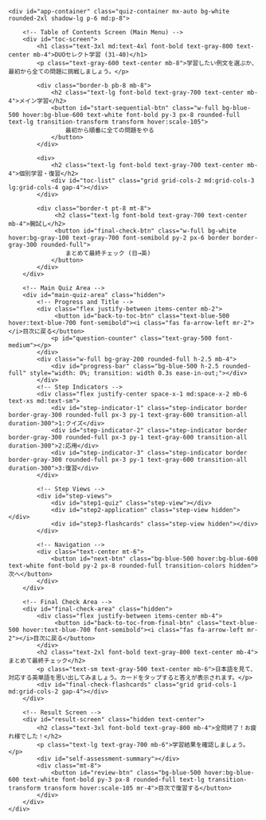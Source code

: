<!DOCTYPE html>
<html lang="ja">
<head>
    <meta charset="UTF-8">
    <meta name="viewport" content="width=device-width, initial-scale=1.0">
    <title>DUOセレクト英単語クイズ (例文 31-40)</title>
    <script src="https://cdn.tailwindcss.com"></script>
    <link rel="stylesheet" href="https://cdnjs.cloudflare.com/ajax/libs/font-awesome/6.4.0/css/all.min.css">
    <link href="https://fonts.googleapis.com/css2?family=Inter:wght@400;500;600;700&family=Noto+Sans+JP:wght@400;500;700&display=swap" rel="stylesheet">
    <style>
        body { font-family: 'Noto Sans JP', 'Inter', sans-serif; }
        .quiz-container { max-width: 800px; width: 95%; }
        .step-indicator.active { background-color: #3b82f6; color: white; font-weight: bold; }
        .btn-option:hover:not(:disabled) { transform: translateY(-2px); box-shadow: 0 4px 12px rgba(0,0,0,0.1); }
        .flashcard { perspective: 1000px; cursor: pointer; }
        .flashcard-inner { position: relative; width: 100%; height: 100%; transition: transform 0.6s; transform-style: preserve-3d; }
        .flashcard.flipped .flashcard-inner { transform: rotateY(180deg); }
        .flashcard-front, .flashcard-back { position: absolute; width: 100%; height: 100%; -webkit-backface-visibility: hidden; backface-visibility: hidden; display: flex; flex-direction: column; justify-content: center; align-items: center; padding: 1rem; border-radius: 0.75rem; border: 1px solid #d1d5db; }
        .flashcard-front { background-color: white; }
        .flashcard-back { background-color: #f0f9ff; transform: rotateY(180deg); }
        .speaker-btn { position: absolute; top: 10px; right: 10px; color: #6b7280; }
        .speaker-btn:hover { color: #3b82f6; }
        .tooltip-trigger { border-bottom: 2px dotted #3b82f6; cursor: pointer; position: relative; }
        .tooltip-content { visibility: hidden; width: max-content; max-width: 250px; background-color: #1f2937; color: #fff; text-align: center; border-radius: 6px; padding: 8px; position: absolute; z-index: 1; bottom: 125%; left: 50%; transform: translateX(-50%); opacity: 0; transition: opacity 0.3s; pointer-events: none; }
        .tooltip-trigger:hover .tooltip-content { visibility: visible; opacity: 1; }
        .review-mark {
            display: inline-block;
            font-size: 0.7rem;
            font-weight: bold;
            color: white;
            background-color: #ef4444;
            border-radius: 9999px;
            width: 1.1rem;
            height: 1.1rem;
            line-height: 1.1rem;
            text-align: center;
            margin-left: 0.25rem;
        }
        .toc-item-content {
            display: flex;
            align-items: center;
            justify-content: center;
        }
    </style>
</head>
<body class="bg-gray-100 flex items-center justify-center min-h-screen p-4">

    <div id="app-container" class="quiz-container mx-auto bg-white rounded-2xl shadow-lg p-6 md:p-8">
        
        <!-- Table of Contents Screen (Main Menu) -->
        <div id="toc-screen">
            <h1 class="text-3xl md:text-4xl font-bold text-gray-800 text-center mb-4">DUOセレクト学習 (31-40)</h1>
            <p class="text-gray-600 text-center mb-8">学習したい例文を選ぶか、最初から全ての問題に挑戦しましょう。</p>
            
            <div class="border-b pb-8 mb-8">
                <h2 class="text-lg font-bold text-gray-700 text-center mb-4">メイン学習</h2>
                <button id="start-sequential-btn" class="w-full bg-blue-500 hover:bg-blue-600 text-white font-bold py-3 px-8 rounded-full text-lg transition-transform transform hover:scale-105">
                    最初から順番に全ての問題をやる
                </button>
            </div>

            <div>
                <h2 class="text-lg font-bold text-gray-700 text-center mb-4">個別学習・復習</h2>
                <div id="toc-list" class="grid grid-cols-2 md:grid-cols-3 lg:grid-cols-4 gap-4"></div>
            </div>
            
            <div class="border-t pt-8 mt-8">
                 <h2 class="text-lg font-bold text-gray-700 text-center mb-4">腕試し</h2>
                 <button id="final-check-btn" class="w-full bg-white hover:bg-gray-100 text-gray-700 font-semibold py-2 px-6 border border-gray-300 rounded-full">
                    まとめて最終チェック (日→英)
                </button>
            </div>
        </div>

        <!-- Main Quiz Area -->
        <div id="main-quiz-area" class="hidden">
            <!-- Progress and Title -->
            <div class="flex justify-between items-center mb-2">
                 <button id="back-to-toc-btn" class="text-blue-500 hover:text-blue-700 font-semibold"><i class="fas fa-arrow-left mr-2"></i>目次に戻る</button>
                <p id="question-counter" class="text-gray-500 font-medium"></p>
            </div>
            <div class="w-full bg-gray-200 rounded-full h-2.5 mb-4">
                <div id="progress-bar" class="bg-blue-500 h-2.5 rounded-full" style="width: 0%; transition: width 0.3s ease-in-out;"></div>
            </div>
            <!-- Step Indicators -->
            <div class="flex justify-center space-x-1 md:space-x-2 mb-6 text-xs md:text-sm">
                <div id="step-indicator-1" class="step-indicator border border-gray-300 rounded-full px-3 py-1 text-gray-600 transition-all duration-300">1:クイズ</div>
                <div id="step-indicator-2" class="step-indicator border border-gray-300 rounded-full px-3 py-1 text-gray-600 transition-all duration-300">2:応用</div>
                <div id="step-indicator-3" class="step-indicator border border-gray-300 rounded-full px-3 py-1 text-gray-600 transition-all duration-300">3:復習</div>
            </div>

            <!-- Step Views -->
            <div id="step-views">
                <div id="step1-quiz" class="step-view"></div>
                <div id="step2-application" class="step-view hidden"></div>
                <div id="step3-flashcards" class="step-view hidden"></div>
            </div>
            
            <!-- Navigation -->
            <div class="text-center mt-6">
                <button id="next-btn" class="bg-blue-500 hover:bg-blue-600 text-white font-bold py-2 px-8 rounded-full transition-colors hidden">次へ</button>
            </div>
        </div>
        
        <!-- Final Check Area -->
        <div id="final-check-area" class="hidden">
            <div class="flex justify-between items-center mb-4">
                 <button id="back-to-toc-from-final-btn" class="text-blue-500 hover:text-blue-700 font-semibold"><i class="fas fa-arrow-left mr-2"></i>目次に戻る</button>
            </div>
            <h2 class="text-2xl font-bold text-gray-800 text-center mb-4">まとめて最終チェック</h2>
            <p class="text-sm text-gray-500 text-center mb-6">日本語を見て、対応する英単語を思い出してみましょう。カードをタップすると答えが表示されます。</p>
            <div id="final-check-flashcards" class="grid grid-cols-1 md:grid-cols-2 gap-4"></div>
        </div>

        <!-- Result Screen -->
        <div id="result-screen" class="hidden text-center">
            <h2 class="text-3xl font-bold text-gray-800 mb-4">全問終了！お疲れ様でした！</h2>
            <p class="text-lg text-gray-700 mb-6">学習結果を確認しましょう。</p>
            <div id="self-assessment-summary"></div>
            <div class="mt-8">
                <button id="review-btn" class="bg-blue-500 hover:bg-blue-600 text-white font-bold py-3 px-8 rounded-full text-lg transition-transform transform hover:scale-105 mr-4">目次で復習する</button>
            </div>
        </div>
    </div>

<script>
// --- DATA ---
const quizData = [
    {
        id: 31,
        originalSentence: "Many people believed the myth that the financial institution was too big to go bankrupt.",
        translation: "多くの人々が、その金融機関は大きすぎて倒産しないという神話を信じていた。",
        quiz: { target: "bankrupt", choices: ["bankrupt", "intense", "solid", "vague"], meaning: "破産した" },
        application: {
            situation: "💡 こんな場面で使える！<br>人気だったタピオカ屋さんが、気づいたら閉店していた。",
            sentence: "That <span class='tooltip-trigger'>bubble tea<span class='tooltip-content'>bubble tea = タピオカティー</span></span> shop that was so popular went <span class='tooltip-trigger'>bankrupt<span class='tooltip-content'>破産した</span></span>. The <span class='tooltip-trigger'>trend<span class='tooltip-content'>trend = 流行</span></span> didn't last long.",
            translation: "あんなに人気だったタピオカ屋さんが潰れちゃった。ブームは長く続かなかったね。"
        },
        flashcards: [
            { en: "go bankrupt", ja: "倒産する", kana: "ゴー・**バ**ンクラプト", phonetic: "/ɡoʊ ˈbæŋkrʌpt/", hint: "g" },
            { en: "myth", ja: "神話", kana: "**ミ**ス", phonetic: "/mɪθ/", hint: "m" },
            { en: "financial", ja: "金融の", kana: "ファイ**ナ**ンシャル", phonetic: "/faɪˈnænʃl/", hint: "f" },
            { en: "institution", ja: "機関", kana: "インスティ**テュー**ション", phonetic: "/ˌɪnstɪˈtuːʃn/", hint: "i" }
        ]
    },
    {
        id: 32,
        originalSentence: "The reality of the situation is somewhat different from what he described.",
        translation: "その状況の現実は、彼が説明したものとは多少異なっている。",
        quiz: { target: "reality", choices: ["reality", "myth", "trial", "structure"], meaning: "現実" },
        application: {
            situation: "💡 こんな場面で使える！<br>SNSで見るキラキラしたインフルエンサーの生活。でも実際は…？",
            sentence: "His life on <span class='tooltip-trigger'>social media<span class='tooltip-content'>SNSのこと。ただしSNSは和製英語で、ネイティブには通じません。</span></span> looks perfect, but the <span class='tooltip-trigger'>reality<span class='tooltip-content'>現実</span></span> is probably somewhat different.",
            translation: "SNSでの彼の生活は完璧に見えるけど、現実はたぶん多少違うんだろうな。"
        },
        flashcards: [
            { en: "reality", ja: "現実", kana: "リ**ア**リティ", phonetic: "/riˈæləti/", hint: "r" },
            { en: "somewhat", ja: "多少", kana: "**サ**ムワット", phonetic: "/ˈsʌmwʌt/", hint: "s" },
            { en: "be different from", ja: "～と異なる", kana: "ビー・**ディ**ファレント・フロム", phonetic: "/bi ˈdɪfrənt frəm/", hint: "b" },
            { en: "media", ja: "マスメディア", kana: "**ミー**ディア", phonetic: "/ˈmiːdiə/", hint: "m" },
            { en: "describe", ja: "～を描写する", kana: "ディス**ク**ライブ", phonetic: "/dɪˈskraɪb/", hint: "d" }
        ]
    },
    {
        id: 33,
        originalSentence: "In a friendship, what truly counts is not always visible to others.",
        translation: "友情において、本当に重要なことは、必ずしも他人に見えるわけではない。",
        quiz: { target: "counts", choices: ["counts", "describes", "fails", "grows"], meaning: "重要である" },
        application: {
            situation: "💡 こんな場面で使える！<br>プレゼント選び。値段の高さよりも、相手を思う気持ちが大切。",
            sentence: "It's not the price of the gift that <span class='tooltip-trigger'>counts<span class='tooltip-content'>重要である</span></span>, it's the <span class='tooltip-trigger'>thought<span class='tooltip-content'>thought = 思い、考え</span></span> behind it.",
            translation: "重要なのはプレゼントの値段じゃなくて、その裏にある思いやりだよ。"
        },
        flashcards: [
            { en: "count", ja: "重要である", kana: "**カ**ウント", phonetic: "/kaʊnt/", hint: "c" },
            { en: "not always", ja: "いつも～とは限らない", kana: "ノット・**オー**ルウェイズ", phonetic: "/nɑːt ˈɔːlweɪz/", hint: "n" },
            { en: "visible", ja: "目に見える", kana: "**ヴィ**ジブル", phonetic: "/ˈvɪzəbl/", hint: "v" }
        ]
    },
    {
        id: 34,
        originalSentence: "I can't make up my mind what to do with all this old stuff.",
        translation: "この古いガラクタをどうしたらよいか、決心がつかない。",
        quiz: { target: "make up my mind", choices: ["make up my mind", "take my time", "lose my temper", "change my mind"], meaning: "決心する" },
        application: {
            situation: "💡 こんな場面で使える！<br>大学の専攻を決めるのに、なかなか決められない友達に。",
            sentence: "The <span class='tooltip-trigger'>application<span class='tooltip-content'>application = 出願、申込</span></span> deadline is next week. Have you <span class='tooltip-trigger'>made up your mind<span class='tooltip-content'>決心した</span></span> about which university to <span class='tooltip-trigger'>apply to<span class='tooltip-content'>apply to = ～に出願する</span></span>?",
            translation: "出願の締め切りは来週だよ。どの大学に出願するかもう決めた？"
        },
        flashcards: [
            { en: "make up one's mind", ja: "決心する", kana: "メイク・アップ・ワンズ・**マ**インド", phonetic: "/meɪk ʌp wʌnz maɪnd/", hint: "m" },
            { en: "what to do", ja: "何をすべきか", kana: "ワット・トゥ・**ドゥ**", phonetic: "/wʌt tu du/", hint: "w" },
            { en: "the rest of", ja: "～の残り", kana: "ザ・**レ**スト・オブ", phonetic: "/ðə rest əv/", hint: "t" },
            { en: "stuff", ja: "物（漠然と）", kana: "ス**タ**ッフ", phonetic: "/stʌf/", hint: "s" }
        ]
    },
    {
        id: 35,
        originalSentence: "He picked a card at random from the deck.",
        translation: "彼はデッキから無作為にカードを1枚選んだ。",
        quiz: { target: "at random", choices: ["at random", "on foot", "in advance", "by accident"], meaning: "無作為に" },
        application: {
            situation: "💡 こんな場面で使える！<br>音楽のプレイリストを作る時、とりあえず好きな曲をどんどん追加していく感じ。",
            sentence: "I just added <span class='tooltip-trigger'>a bunch of<span class='tooltip-content'>a bunch of = たくさんの～</span></span> songs to the playlist <span class='tooltip-trigger'>at random<span class='tooltip-content'>無作為に</span></span>. We can <span class='tooltip-trigger'>organize<span class='tooltip-content'>organize = 整理する</span></span> it later.",
            translation: "とりあえず無作為にたくさんの曲をプレイリストに追加したんだ。整理は後でできるからね。"
        },
        flashcards: [
            { en: "at random", ja: "無作為に", kana: "アット・**ラ**ンダム", phonetic: "/æt ˈrændəm/", hint: "a" },
            { en: "pick", ja: "～を選ぶ", kana: "**ピ**ック", phonetic: "/pɪk/", hint: "p" },
            { en: "in order", ja: "順番に", kana: "イン・**オー**ダー", phonetic: "/ɪn ˈɔːrdər/", hint: "i" },
            { en: "correct", ja: "正しい", kana: "コ**レ**クト", phonetic: "/kəˈrekt/", hint: "c" }
        ]
    },
    {
        id: 36,
        originalSentence: "The movie studio will release his biography next year.",
        translation: "その映画スタジオは来年、彼の伝記を公開する予定だ。",
        quiz: { target: "release", choices: ["release", "describe", "deceive", "predict"], meaning: "～を発売する" },
        application: {
            situation: "💡 こんな場面で使える！<br>大好きなゲームシリーズの最新作が発売される日。",
            sentence: "The new game will be <span class='tooltip-trigger'>released<span class='tooltip-content'>発売される</span></span> at <span class='tooltip-trigger'>midnight<span class='tooltip-content'>midnight = 深夜0時</span></span>. I'm going to <span class='tooltip-trigger'>stay up all night<span class='tooltip-content'>stay up all night = 徹夜する</span></span> playing it!",
            translation: "新しいゲームは深夜0時に発売だ。徹夜でプレイするぞ！"
        },
        flashcards: [
            { en: "release", ja: "～を発売する", kana: "リ**リー**ス", phonetic: "/rɪˈliːs/", hint: "r" },
            { en: "biography", ja: "伝記", kana: "バイ**オ**グラフィ", phonetic: "/baɪˈɑːɡrəfi/", hint: "b" },
            { en: "stand in line", ja: "一列に並ぶ", kana: "ス**タ**ンド・イン・**ラ**イン", phonetic: "/stænd ɪn laɪn/", hint: "s" },
            { en: "get", ja: "～を手に入れる", kana: "**ゲ**ット", phonetic: "/ɡet/", hint: "g" }
        ]
    },
    {
        id: 37,
        originalSentence: "I'm anxious about the exam results and I miss my family.",
        translation: "試験の結果が心配で、家族に会えなくて寂しい。",
        quiz: { target: "anxious", choices: ["anxious", "solid", "vague", "rare"], meaning: "心配して" },
        application: {
            situation: "💡 こんな場面で使える！<br>好きな人にLINEを送ったけど、既読のまま…。返信が待ち遠しい！",
            sentence: "I'm so anxious to <span class='tooltip-trigger'>hear from<span class='tooltip-content'>hear from... = ～から連絡をもらう<br>hear of... (～のことを耳にする) との違いに注意！</span></span> them. I keep checking my phone every five minutes!",
            translation: "彼/彼女から連絡が来るのを心待ちにしているよ。5分おきにスマホをチェックしちゃう！"
        },
        flashcards: [
            { en: "anxious", ja: "心配して", kana: "**ア**ンクシャス", phonetic: "/ˈæŋkʃəs/", hint: "a" },
            { en: "hear from", ja: "～から連絡をもらう", kana: "**ヒー**・フロム", phonetic: "/hɪr frəm/", hint: "h" },
            { en: "miss", ja: "～がいなくて寂しく思う", kana: "**ミ**ス", phonetic: "/mɪs/", hint: "m" }
        ]
    },
    {
        id: 38,
        originalSentence: "By the way, my father used to run a small grocery store.",
        translation: "ところで、私の父は以前、小さな食料品店を経営していました。",
        quiz: { target: "By the way", choices: ["By the way", "On the way", "In a way", "For a change"], meaning: "ところで" },
        application: {
            situation: "💡 こんな場面で使える！<br>初めて会った人と話していて、少し話題を変えたい時。",
            sentence: "That's interesting. <span class='tooltip-trigger'>By the way<span class='tooltip-content'>ところで</span></span>, are you <span class='tooltip-trigger'>from around here<span class='tooltip-content'>from around here = この辺りの出身</span></span>?",
            translation: "面白いですね。ところで、この辺りのご出身ですか？"
        },
        flashcards: [
            { en: "By the way", ja: "ところで", kana: "バイ・ザ・**ウェ**イ", phonetic: "/baɪ ðə weɪ/", hint: "B" },
            { en: "What do you do?", ja: "お仕事は何ですか？", kana: "ワット・ドゥ・ユー・**ドゥ**？", phonetic: "/wʌt du ju du/", hint: "W" },
            { en: "run", ja: "～を経営する", kana: "**ラ**ン", phonetic: "/rʌn/", hint: "r" },
            { en: "grocery store", ja: "食料品店", kana: "グ**ロ**サリー・ストア", phonetic: "/ˈɡroʊsəri stɔːr/", hint: "g" }
        ]
    },
    {
        id: 39,
        originalSentence: "He leaned close to whisper a secret in her ear.",
        translation: "彼は彼女の耳に秘密をささやくために、ぐっと身を寄せた。",
        quiz: { target: "whisper", choices: ["whisper", "nod", "argue", "shout"], meaning: "ささやく" },
        application: {
            situation: "💡 こんな場面で使える！<br>授業中、先生に聞こえないように隣の席の友達に何かを伝える。",
            sentence: "She <span class='tooltip-trigger'>leaned over<span class='tooltip-content'>lean over = 身を乗り出す</span></span> and <span class='tooltip-trigger'>whispered<span class='tooltip-content'>ささやいた</span></span> something to me.",
            translation: "彼女は身を乗り出して、私に何かをささやいた。"
        },
        flashcards: [
            { en: "whisper", ja: "ささやく", kana: "**ウィ**スパー", phonetic: "/ˈwɪspər/", hint: "w" },
            { en: "lean", ja: "傾く、寄りかかる", kana: "**リー**ン", phonetic: "/liːn/", hint: "l" },
            { en: "come with", ja: "～と一緒に行く", kana: "**カ**ム・ウィズ", phonetic: "/kʌm wɪð/", hint: "c" }
        ]
    },
    {
        id: 40,
        originalSentence: "I can't stand his selfish attitude anymore.",
        translation: "彼のわがままな態度にはもう我慢できない。",
        quiz: { target: "stand", choices: ["stand", "run", "sit", "lie"], meaning: "～を我慢する" },
        application: {
            situation: "💡 こんな場面で使える！<br>ルームメイトが部屋を全く片付けない。ついに堪忍袋の緒が切れた！",
            sentence: "I can't <span class='tooltip-trigger'>stand<span class='tooltip-content'>我慢する</span></span> your <span class='tooltip-trigger'>clutter<span class='tooltip-content'>clutter = 散らかったもの</span></span> anymore! You need to clean your side of the room.",
            translation: "あなたの散らかしっぷりにはもう我慢できない！部屋の自分の側を掃除してよ。"
        },
        flashcards: [
            { en: "stand", ja: "～を我慢する", kana: "ス**タ**ンド", phonetic: "/stænd/", hint: "s" },
            { en: "mess", ja: "めちゃくちゃな状態", kana: "**メ**ス", phonetic: "/mes/", hint: "m" },
            { en: "not ... anymore", ja: "もはや～ない", kana: "ノット・エニー**モー**", phonetic: "/nɑːt ˌeniˈmɔːr/", hint: "n" }
        ]
    }
];

// --- STATE ---
let currentSentenceIndex = 0;
let currentStep = 1;
let selfAssessments = new Array(quizData.length).fill(null);
let quizResults = new Array(quizData.length).fill(null);
let isSequentialMode = false; 
let speechSynthesis = window.speechSynthesis;
let englishVoice = null;
let quizQueue = [];

// --- DOM ELEMENTS ---
const tocScreen = document.getElementById('toc-screen');
const mainQuizArea = document.getElementById('main-quiz-area');
const finalCheckArea = document.getElementById('final-check-area');
const resultScreen = document.getElementById('result-screen');
const startSequentialBtn = document.getElementById('start-sequential-btn');
const finalCheckBtn = document.getElementById('final-check-btn');
const nextBtn = document.getElementById('next-btn');
const reviewBtn = document.getElementById('review-btn');
const backToTocBtn = document.getElementById('back-to-toc-btn');
const backToTocFromFinalBtn = document.getElementById('back-to-toc-from-final-btn');

const stepViews = {
    1: document.getElementById('step1-quiz'),
    2: document.getElementById('step2-application'),
    3: document.getElementById('step3-flashcards'),
};
const stepIndicators = {
    1: document.getElementById('step-indicator-1'),
    2: document.getElementById('step-indicator-2'),
    3: document.getElementById('step-indicator-3'),
};

// --- INITIALIZATION ---
document.addEventListener('DOMContentLoaded', showMainMenu);

// --- EVENT LISTENERS ---
startSequentialBtn.addEventListener('click', () => {
    isSequentialMode = true;
    quizResults = new Array(quizData.length).fill(null);
    selfAssessments = new Array(quizData.length).fill(null);
    startQuizSession(Array.from(Array(quizData.length).keys()));
});

finalCheckBtn.addEventListener('click', () => {
    isSequentialMode = false;
    renderFinalCheck();
});

nextBtn.addEventListener('click', handleNext);
reviewBtn.addEventListener('click', showMainMenu);
backToTocBtn.addEventListener('click', showMainMenu);
backToTocFromFinalBtn.addEventListener('click', showMainMenu);

// --- Voice Initialization Logic ---
function loadVoices() {
    const voices = speechSynthesis.getVoices();
    englishVoice = voices.find(voice => voice.lang.startsWith('en-US')) || voices.find(voice => voice.lang.startsWith('en-'));
}
speechSynthesis.onvoiceschanged = loadVoices;
loadVoices();

// --- FUNCTIONS ---

function speak(text, lang = 'en-US') {
    if (speechSynthesis.speaking) speechSynthesis.cancel();
    const utterance = new SpeechSynthesisUtterance(text);
    if (englishVoice) utterance.voice = englishVoice;
    utterance.lang = lang;
    utterance.rate = 0.9;
    speechSynthesis.speak(utterance);
}

function showMainMenu() {
    resultScreen.classList.add('hidden');
    mainQuizArea.classList.add('hidden');
    finalCheckArea.classList.add('hidden');
    tocScreen.classList.remove('hidden');
    
    const tocList = document.getElementById('toc-list');
    tocList.innerHTML = '';
    quizData.forEach((data, index) => {
        const quizNeedsReview = quizResults[index] === false;
        const appNeedsReview = selfAssessments[index] === false;

        const item = document.createElement('button');
        item.className = 'toc-item p-3 border rounded-lg text-center hover:bg-gray-100 transition-colors flex flex-col justify-center items-center h-full';
        if (quizNeedsReview || appNeedsReview) item.classList.add('needs-review', 'border-red-400', 'bg-red-50');
        
        let reviewMarksHTML = '<div class="flex items-center mt-1">';
        if (quizNeedsReview) {
            reviewMarksHTML += '<span class="review-mark" title="クイズを復習">Q</span>';
        }
        if (appNeedsReview) {
            reviewMarksHTML += '<span class="review-mark" title="応用を復習">A</span>';
        }
        reviewMarksHTML += '</div>';

        item.innerHTML = `
            <div class="toc-item-content">
                <span class="font-semibold">例文 ${data.id}</span>
                ${(quizNeedsReview || appNeedsReview) ? reviewMarksHTML : ''}
            </div>
        `;
        item.onclick = () => {
            isSequentialMode = false;
            startQuizSession([index]);
        };
        tocList.appendChild(item);
    });
}


function startQuizSession(indices) {
    quizQueue = indices.map(i => ({ index: i, originalIndex: i })); 
    if (quizQueue.length === 0) {
        showMainMenu();
        return;
    }
    const session = quizQueue.shift();
    currentSentenceIndex = session.originalIndex;
    
    currentStep = 1;
    tocScreen.classList.add('hidden');
    resultScreen.classList.add('hidden');
    mainQuizArea.classList.remove('hidden');
    nextBtn.classList.add('hidden');
    renderCurrentStep();
}

function handleNext() {
    currentStep++;

    if (currentStep > 3) { // After flashcards
        if (quizQueue.length > 0) { // More questions in queue
            const session = quizQueue.shift();
            currentSentenceIndex = session.originalIndex;
            currentStep = 1;
            renderCurrentStep();
        } else { // No more questions
            if (isSequentialMode) {
                 showResult();
            } else {
                showMainMenu();
            }
        }
    } else {
        renderCurrentStep();
    }
}


function updateProgress() {
    const currentData = quizData[currentSentenceIndex];
    if (!currentData) return; 

    document.getElementById('question-counter').textContent = `例文 ${currentData.id}`;
    
    if (isSequentialMode) {
        const totalQuestions = quizData.length;
        const completedQuestions = totalQuestions - quizQueue.length - 1;
        const progress = (completedQuestions / totalQuestions) * 100;
        document.getElementById('progress-bar').style.width = `${progress}%`;
        document.getElementById('progress-bar').classList.remove('hidden');

    } else {
        document.getElementById('progress-bar').classList.add('hidden');
    }


    Object.values(stepIndicators).forEach(el => el.classList.remove('active'));
    if (stepIndicators[currentStep]) {
        stepIndicators[currentStep].classList.add('active');
    }
}

function renderCurrentStep() {
    updateProgress();
    Object.values(stepViews).forEach(view => view.classList.add('hidden'));
    stepViews[currentStep].classList.remove('hidden');
    nextBtn.classList.add('hidden');

    const data = quizData[currentSentenceIndex];
    switch (currentStep) {
        case 1: renderStep1(data); break;
        case 2: renderStep2(data); break;
        case 3: renderStep3(data); break;
    }
}

// --- RENDER FUNCTIONS FOR EACH STEP ---

function renderStep1(data) {
    const { quiz, originalSentence } = data;
    const questionText = originalSentence.replace(new RegExp(quiz.target.replace(/([.*+?^=!:${}()|\[\]\/\\])/g, "\\$1"), 'i'), '______');
    const shuffledChoices = [...quiz.choices].sort(() => Math.random() - 0.5);
    
    let optionsHTML = shuffledChoices.map(choice => 
        `<button class="btn-option w-full p-4 bg-white border border-gray-300 rounded-lg text-left text-gray-700 font-medium transition-all duration-200">${choice}</button>`
    ).join('');

    stepViews[1].innerHTML = `
        <p class="text-sm text-gray-500 text-center mb-4">あてはまる選択肢を選びましょう。</p>
        <div class="mb-6 relative">
            <p class="text-xl md:text-2xl text-gray-800 text-center p-4 bg-gray-50 rounded-lg">${questionText}</p>
            <button class="speaker-btn text-xl" onclick="speak('${originalSentence.replace(/'/g, "\\'")}')"><i class="fas fa-volume-up"></i></button>
        </div>
        <div id="step1-options" class="grid grid-cols-1 md:grid-cols-2 gap-4">${optionsHTML}</div>
        <div id="step1-feedback" class="p-4 rounded-lg text-center font-medium hidden my-4"></div>
    `;

    document.getElementById('step1-options').addEventListener('click', e => {
        if (e.target.tagName === 'BUTTON') {
            handleQuizAnswer(e.target, quiz, data.translation);
        }
    });
}

function handleQuizAnswer(selectedButton, quizInfo, translation) {
    const isCorrect = selectedButton.innerText.toLowerCase() === quizInfo.target.toLowerCase();
    
    quizResults[currentSentenceIndex] = isCorrect;
    
    const feedbackEl = document.getElementById('step1-feedback');
    
    if (isCorrect) {
        feedbackEl.innerHTML = `正解！ <span class="font-bold">${quizInfo.target}</span> は「${quizInfo.meaning}」という意味です。`;
        feedbackEl.className = 'p-4 rounded-lg text-center font-medium my-4 bg-green-100 border border-green-300 text-green-800';
    } else {
        feedbackEl.innerHTML = `不正解。正解は <span class="font-bold">${quizInfo.target}</span> です。<br>「${quizInfo.meaning}」という意味になります。`;
        feedbackEl.className = 'p-4 rounded-lg text-center font-medium my-4 bg-red-100 border border-red-300 text-red-800';
    }
    feedbackEl.classList.remove('hidden');
    
    const translationEl = document.createElement('p');
    translationEl.className = 'text-center text-gray-600 mt-2';
    translationEl.textContent = `文全体の訳：${translation}`;
    feedbackEl.appendChild(translationEl);

    Array.from(document.getElementById('step1-options').children).forEach(button => {
        button.disabled = true;
        if (button.innerText.toLowerCase() === quizInfo.target.toLowerCase()) button.classList.add('bg-green-200', 'border-green-500');
        else if (button === selectedButton) button.classList.add('bg-red-200', 'border-red-500');
    });

    nextBtn.textContent = '応用例文へ →';
    nextBtn.classList.remove('hidden');
}

function renderStep2(data) {
    const { application } = data;
    stepViews[2].innerHTML = `
        <p class="text-sm text-gray-500 text-center mb-4">応用例文で使い方を確認しましょう。</p>
        <div class="bg-sky-50 border-l-4 border-sky-500 p-4 rounded-lg mb-4">
            <p class="font-semibold text-sky-800 mb-2">${application.situation}</p>
        </div>
        <div class="mb-4 relative p-4 bg-gray-50 rounded-lg">
            <p class="text-lg md:text-xl text-gray-800">${application.sentence}</p>
            <button class="speaker-btn text-xl" onclick="speak(this.previousElementSibling.innerText.replace(/'/g, &quot;\\'&quot;))"><i class="fas fa-volume-up"></i></button>
        </div>
        <div class="text-center mb-6">
            <button id="show-translation-btn" class="text-blue-600 hover:underline">日本語訳を見る</button>
        </div>
        <p id="translation-text" class="text-center text-gray-600 hidden mb-6">${application.translation}</p>
        <div id="self-assessment-buttons" class="flex justify-center space-x-4">
            <button data-cleared="false" class="self-assess-btn border border-gray-400 text-gray-700 font-bold py-2 px-6 rounded-full hover:bg-gray-100">もう一度</button>
            <button data-cleared="true" class="self-assess-btn bg-green-500 text-white font-bold py-2 px-6 rounded-full hover:bg-green-600">理解できた！</button>
        </div>
    `;

    document.getElementById('show-translation-btn').addEventListener('click', e => {
        document.getElementById('translation-text').classList.toggle('hidden');
        e.target.textContent = document.getElementById('translation-text').classList.contains('hidden') ? '日本語訳を見る' : '日本語訳を隠す';
    });

    document.getElementById('self-assessment-buttons').addEventListener('click', e => {
        if (e.target.classList.contains('self-assess-btn')) {
            const cleared = e.target.dataset.cleared === 'true';
            selfAssessments[currentSentenceIndex] = cleared;
            
            nextBtn.textContent = '単語の復習へ →';
            nextBtn.classList.remove('hidden');
            document.querySelectorAll('.self-assess-btn').forEach(btn => {
                btn.disabled = true;
                btn.classList.add('opacity-50');
            });
            e.target.classList.remove('opacity-50');
        }
    });
}

function renderFlashcards(container, cards, defaultMode) {
    container.innerHTML = '';
    cards.forEach(card => {
        const cardEl = document.createElement('div');
        cardEl.className = 'flashcard h-48';
        
        const frontContent = (defaultMode === 'en-ja') 
            ? `<h3 class="text-2xl font-bold">${card.en}</h3>`
            : `<h3 class="text-xl font-bold">${card.ja}</h3><p class="text-gray-500 mt-2">ヒント: ${card.hint}</p>`;
        
        const backContent = (defaultMode === 'en-ja')
            ? `<h3 class="text-xl font-bold">${card.ja}</h3>`
            : `<h3 class="text-2xl font-bold">${card.en}</h3>`;

        cardEl.innerHTML = `
            <div class="flashcard-inner">
                <div class="flashcard-front">${frontContent}<button class="speaker-btn" onclick="event.stopPropagation(); speak('${card.en.replace(/'/g, "\\'")}')"><i class="fas fa-volume-up"></i></button></div>
                <div class="flashcard-back">
                    ${backContent}
                    <div class="text-center mt-2">
                        <p class="text-gray-500">${card.kana.replace(/\*\*(.*?)\*\*/g, '<b>$1</b>')}</p>
                        <p class="text-gray-400 text-sm">${card.phonetic}</p>
                    </div>
                    <button class="speaker-btn" onclick="event.stopPropagation(); speak('${card.en.replace(/'/g, "\\'")}')"><i class="fas fa-volume-up"></i></button>
                </div>
            </div>
        `;
        cardEl.addEventListener('click', () => cardEl.classList.toggle('flipped'));
        container.appendChild(cardEl);
    });
}

function renderStep3(data) {
    const { flashcards } = data;
    stepViews[3].innerHTML = `
        <p class="text-sm text-gray-500 text-center mb-4">カードをタップして関連単語も覚えましょう。</p>
        <div class="flex justify-center mb-4">
            <div class="inline-flex rounded-md shadow-sm" role="group">
                <button type="button" id="mode-en-ja-step3" class="mode-btn bg-blue-500 text-white px-4 py-2 text-sm font-medium border border-gray-200 rounded-l-lg">認識 (英→日)</button>
                <button type="button" id="mode-ja-en-step3" class="mode-btn bg-white text-gray-900 px-4 py-2 text-sm font-medium border border-gray-200 rounded-r-lg hover:bg-gray-100">想起 (日→英)</button>
            </div>
        </div>
        <div id="flashcard-container-step3" class="grid grid-cols-1 md:grid-cols-2 gap-4"></div>
    `;

    const container = document.getElementById('flashcard-container-step3');
    renderFlashcards(container, flashcards, 'en-ja');

    const modeBtnEnJa = document.getElementById('mode-en-ja-step3');
    const modeBtnJaEn = document.getElementById('mode-ja-en-step3');
    
    modeBtnEnJa.addEventListener('click', () => {
        modeBtnEnJa.classList.add('bg-blue-500', 'text-white');
        modeBtnJaEn.classList.remove('bg-blue-500', 'text-white');
        renderFlashcards(container, flashcards, 'en-ja');
    });
    
    modeBtnJaEn.addEventListener('click', () => {
        modeBtnJaEn.classList.add('bg-blue-500', 'text-white');
        modeBtnEnJa.classList.remove('bg-blue-500', 'text-white');
        renderFlashcards(container, flashcards, 'ja-en');
    });

    const nextText = quizQueue.length === 0 ? 
        (isSequentialMode ? '結果を見る' : '目次に戻る') : 
        '次の問題へ →';
    nextBtn.textContent = nextText;
    nextBtn.classList.remove('hidden');
}

function renderFinalCheck() {
    tocScreen.classList.add('hidden');
    mainQuizArea.classList.add('hidden');
    resultScreen.classList.add('hidden');
    finalCheckArea.classList.remove('hidden');

    let allHeadwords = quizData.flatMap(d => d.flashcards);
    allHeadwords.sort(() => Math.random() - 0.5);
    const container = document.getElementById('final-check-flashcards');
    renderFlashcards(container, allHeadwords, 'ja-en');
}

function showResult() {
    mainQuizArea.classList.add('hidden');
    resultScreen.classList.remove('hidden');
    
    const clearedCount = selfAssessments.filter(sa => sa === true).length;
    const totalAssessed = selfAssessments.filter(sa => sa !== null).length;
    
    const summaryEl = document.getElementById('self-assessment-summary');
    summaryEl.innerHTML = `
        <p class="text-xl">応用例文の理解度: <span class="font-bold text-green-600">${clearedCount}</span> / ${totalAssessed}</p>
        <p class="text-gray-600 mt-2">「もう一度」を選んだ問題やクイズで間違えた問題は、復習リストに追加されています。</p>
    `;
}

</script>
</body>
</html>
